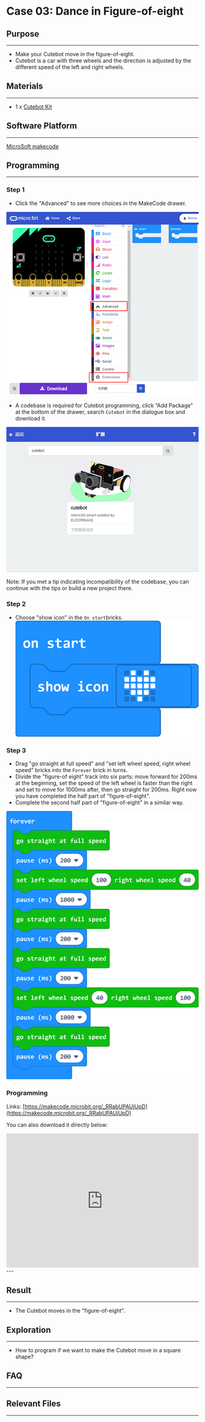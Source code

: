 # Case 03: Dance in Figure-of-eight
## Purpose
---
- Make your Cutebot move in the figure-of-eight.
- Cutebot is a car with three wheels and the direction is adjusted by the different speed of the left and right wheels.

## Materials 
---
- 1 x [Cutebot Kit](https://www.elecfreaks.com/micro-bit-smart-cutebot.html)

## Software Platform 
---
[MicroSoft makecode](https://makecode.microbit.org/#)

## Programming
---
### Step 1

- Click the "Advanced" to see more choices in the MakeCode drawer.

![](./images/cutebot-pk-1.png)

- A codebase is required for Cutebot programming, click “Add Package” at the bottom of the drawer, search `Cutebot` in the dialogue box and download it.

![](./images/cutebot-pk-11.png)

Note: If you met a tip indicating incompatibility of the codebase, you can continue with the tips or build a new project there.

### Step 2

- Choose "show icon" in the `On start`bricks.
![](./images/case_01_02.png)

### Step 3

- Drag "go straight at full speed" and "set left wheel speed, right wheel speed" bricks into the `Forever` brick in turns.
- Divide the "figure-of eight" track into six parts: move forward for 200ms at the beginning,  set the speed of the left wheel is faster than the right and set to move for 1000ms after, then go straight for 200ms.  Right now you have completed the half part of "figure-of-eight".
- Complete the second half part of "figure-of-eight" in a similar way.

![](./images/case_03_01.png)

### Programming

Links: [https://makecode.microbit.org/_RRabUPAUjUpD](https://makecode.microbit.org/_RRabUPAUjUpD)

You can also download it directly below:

<div style="position:relative;height:0;padding-bottom:70%;overflow:hidden;">
<iframe style="position:absolute;top:0;left:0;width:100%;height:100%;" src="https://makecode.microbit.org/#pub:https://makecode.microbit.org/_RRabUPAUjUpD" frameborder="0" sandbox="allow-popups allow-forms allow-scripts allow-same-origin">
</iframe>
</div>  
---

## Result
---
- The Cutebot moves in the "figure-of-eight".

## Exploration
---
- How to program if we want to make the Cutebot move in a square shape?

## FAQ
---
## Relevant Files
---
